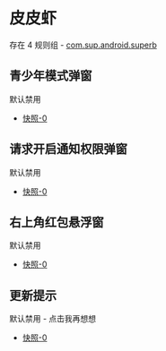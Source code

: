 # 皮皮虾

存在 4 规则组 - [com.sup.android.superb](/src/apps/com.sup.android.superb.ts)

## 青少年模式弹窗

默认禁用

- [快照-0](https://i.gkd.li/import/13796869)

## 请求开启通知权限弹窗

默认禁用

- [快照-0](https://i.gkd.li/import/13691081)

## 右上角红包悬浮窗

默认禁用

- [快照-0](https://i.gkd.li/import/13624220)

## 更新提示

默认禁用 - 点击我再想想

- [快照-0](https://i.gkd.li/import/13858490)
